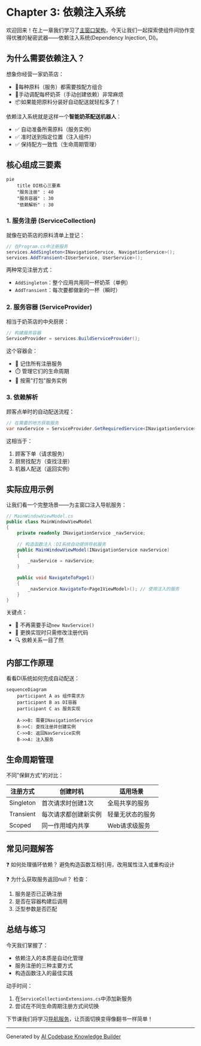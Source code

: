 # Chapter 3: 依赖注入系统

欢迎回来！在上一章我们学习了[主窗口架构](02_主窗口架构_.md)，今天让我们一起探索使组件间协作变得优雅的秘密武器——依赖注入系统(Dependency Injection, DI)。

## 为什么需要依赖注入？

想象你经营一家奶茶店：
- 🧋每种原料（服务）都需要按配方组合
- 🤹手动调配每杯奶茶（手动创建依赖）非常麻烦
- 📦如果能把原料分装好自动配送就轻松多了！

依赖注入系统就是这样一个**智能奶茶配送机器人**：
- ✅ 自动准备所需原料（服务实例）
- ✅ 准时送到指定位置（注入组件）
- ✅ 保持配方一致性（生命周期管理）

## 核心组成三要素

```mermaid
pie
    title DI核心三要素
    "服务注册" : 40
    "服务容器" : 30
    "依赖解析" : 30
```

### 1. 服务注册 (ServiceCollection)

就像在奶茶店的原料清单上登记：

```csharp
// 在Program.cs中注册服务
services.AddSingleton<INavigationService, NavigationService>();
services.AddTransient<IUserService, UserService>();
```

两种常见注册方式：
- `AddSingleton`：整个应用共用同一杯奶茶（单例）
- `AddTransient`：每次要都做新的一杯（瞬时）

### 2. 服务容器 (ServiceProvider)

相当于奶茶店的中央厨房：

```csharp
// 构建服务容器
ServiceProvider = services.BuildServiceProvider();
```

这个容器会：
- 📌 记住所有注册服务
- ⏱️ 管理它们的生命周期
- 🎁 按需"打包"服务实例

### 3. 依赖解析

顾客点单时的自动配送流程：

```csharp
// 在需要的地方获取服务
var navService = ServiceProvider.GetRequiredService<INavigationService>();
```

这相当于：
1. 顾客下单（请求服务）
2. 厨房找配方（查找注册）
3. 机器人配送（返回实例）

## 实际应用示例

让我们看一个完整场景——为主窗口注入导航服务：

```csharp
// MainWindowViewModel.cs
public class MainWindowViewModel
{
    private readonly INavigationService _navService;
    
    // 构造函数注入：DI系统自动提供导航服务
    public MainWindowViewModel(INavigationService navService)
    {
        _navService = navService;
    }
    
    public void NavigateToPage1()
    {
        _navService.NavigateTo<Page1ViewModel>(); // 使用注入的服务
    }
}
```

关键点：
- 🚫 不再需要手动`new NavService()`
- 🔄 更换实现时只需修改注册代码
- 🔍 依赖关系一目了然

## 内部工作原理

看看DI系统如何完成自动配送：

```mermaid
sequenceDiagram
    participant A as 组件需求方
    participant B as DI容器
    participant C as 服务实现
    
    A->>B: 需要INavigationService
    B->>C: 查找注册并创建实例
    C->>B: 返回NavService实例
    B->>A: 注入服务
```

## 生命周期管理

不同"保鲜方式"的对比：

| 注册方式       | 创建时机              | 适用场景              |
|----------------|-----------------------|-----------------------|
| Singleton      | 首次请求时创建1次     | 全局共享的服务        |
| Transient      | 每次请求都创建新实例  | 轻量无状态的服务      |
| Scoped         | 同一作用域内共享      | Web请求级服务         |

## 常见问题解答

❓ 如何处理循环依赖？
避免构造函数互相引用，改用属性注入或重构设计

❓ 为什么获取服务返回null？
检查：
1. 服务是否已正确注册
2. 是否在容器构建后调用
3. 泛型参数是否匹配

## 总结与练习

今天我们掌握了：
- 依赖注入的本质是自动化管理
- 服务注册的三种主要方式
- 构造函数注入的最佳实践

动手时间：
1. 在`ServiceCollectionExtensions.cs`中添加新服务
2. 尝试在不同生命周期注册方式间切换

下节课我们将学习[导航服务](04_导航服务_.md)，让页面切换变得像翻书一样简单！

---

Generated by [AI Codebase Knowledge Builder](https://github.com/The-Pocket/Tutorial-Codebase-Knowledge)